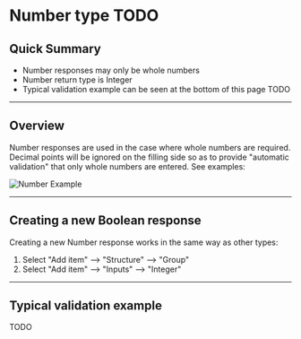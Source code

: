# Number type TODO

## Quick Summary

* Number responses may only be whole numbers
* Number return type is Integer 
* Typical validation example can be seen at the bottom of this page TODO

---

## Overview

Number responses are used in the case where whole numbers are required. Decimal points will be ignored on the filling side so as to provide "automatic validation" that only whole numbers are entered. See examples:

![Number Example](types/number-example.png)

---

## Creating a new Boolean response

Creating a new Number response works in the same way as other types:

1. Select "Add item" --> "Structure" --> "Group"
2. Select "Add item" --> "Inputs" --> "Integer"

---

## Typical validation example


TODO

